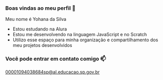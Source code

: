 ### Boas vindas ao meu perfil 💜
Meu nome é Yohana da Silva
- Estou estudando na Alura
- Estou me desenvolvendo na linguagem JavaScript e no Scratch
- Utilizo esse espaço para minha organização e compartilhamento dos meu projetos desenvolvidos

### Você pode entrar em contato comigo 📫
00001094038684sp@al.educacao.sp.gov.br
